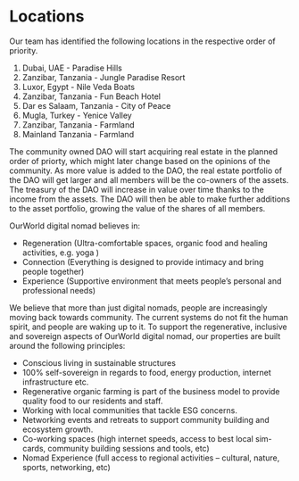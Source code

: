 # Locations
Our team has identified the following locations in the respective order of priority. 

1. Dubai, UAE - Paradise Hills
2. Zanzibar, Tanzania - Jungle Paradise Resort
3. Luxor, Egypt - Nile Veda Boats
4. Zanzibar, Tanzania - Fun Beach Hotel
5. Dar es Salaam, Tanzania - City of Peace
6. Mugla, Turkey - Yenice Valley
7. Zanzibar, Tanzania - Farmland
8. Mainland Tanzania - Farmland

The community owned DAO will start acquiring real estate in the planned order of priorty, which might later change based on the opinions of the community. As more value is added to the DAO, the real estate portfolio of the DAO will get larger and all members will be the co-owners of the assets. The treasury of the DAO will increase in value over time thanks to the income from the assets. The DAO will then be able to make further additions to the asset portfolio, growing the value of the shares of all members.

OurWorld digital nomad believes in:

- Regeneration (Ultra-comfortable spaces, organic food and healing activities, e.g. yoga )
- Connection (Everything is designed to provide intimacy and bring people together) 
- Experience (Supportive environment that meets people’s personal and professional needs) 

We believe that more than just digital nomads, people are increasingly moving back towards community.  The current systems do not fit the human spirit, and people are waking up to it. 
To support the regenerative, inclusive and sovereign aspects of  OurWorld digital nomad, our properties are built around the following principles: 

- Conscious living in sustainable structures 
- 100% self-sovereign in regards to  food, energy production, internet infrastructure etc. 
- Regenerative organic farming is part of the business model to provide quality food to our residents and staff. 
- Working with local communities that tackle ESG concerns.
- Networking events and retreats to support community building and ecosystem growth.
- Co-working spaces (high internet speeds, access to best local sim-cards, community building sessions and tools, etc)
- Nomad Experience (full access to regional activities – cultural, nature, sports, networking, etc)


